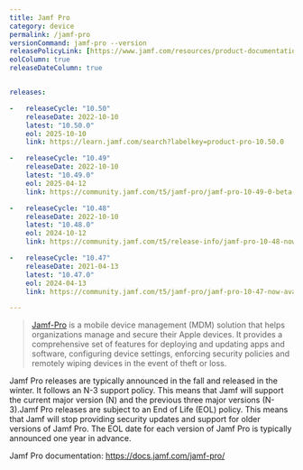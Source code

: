 ```yaml
---
title: Jamf Pro
category: device
permalink: /jamf-pro
versionCommand: jamf-pro --version
releasePolicyLink: [https://www.jamf.com/resources/product-documentation/jamf-pro-release-notes/]
eolColumn: true
releaseDateColumn: true


releases:

-   releaseCycle: "10.50"
    releaseDate: 2022-10-10
    latest: "10.50.0"
    eol: 2025-10-10
    link: https://learn.jamf.com/search?labelkey=product-pro-10.50.0

-   releaseCycle: "10.49"
    releaseDate: 2022-10-10
    latest: "10.49.0"
    eol: 2025-04-12
    link: https://community.jamf.com/t5/jamf-pro/jamf-pro-10-49-0-beta-now-available/td-p/295325

-   releaseCycle: "10.48"
    releaseDate: 2022-10-10
    latest: "10.48.0"
    eol: 2024-10-12
    link: https://community.jamf.com/t5/release-info/jamf-pro-10-48-now-available/ta-p/294694

-   releaseCycle: "10.47"
    releaseDate: 2021-04-13
    latest: "10.47.0"
    eol: 2024-04-13
    link: https://community.jamf.com/t5/jamf-pro/jamf-pro-10-47-now-available/m-p/293101

---
```


> [Jamf-Pro](https://www.jamf.com/products/jamf-pro/) is a mobile device management (MDM) solution
> that helps organizations manage and secure their Apple devices. It provides a comprehensive
> set of features for deploying and updating apps and software, configuring device settings,
> enforcing security policies and remotely wiping devices in the event of theft or loss.

Jamf Pro releases are typically announced in the fall and released in the winter. It follows an N-3 support policy. This means that Jamf will support the current major version (N) and the previous three major versions (N-3).Jamf Pro releases are subject to an End of Life (EOL) policy. This means that Jamf will stop providing security updates and support for older versions of Jamf Pro. The EOL date for each version of Jamf Pro is typically announced one year in advance.

Jamf Pro documentation: https://docs.jamf.com/jamf-pro/
